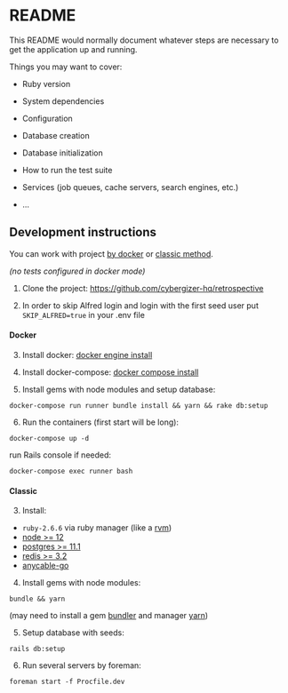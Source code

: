 # README

This README would normally document whatever steps are necessary to get the
application up and running.

Things you may want to cover:

* Ruby version

* System dependencies

* Configuration

* Database creation

* Database initialization

* How to run the test suite

* Services (job queues, cache servers, search engines, etc.)

* ...

## Development instructions
You can work with project [by docker](#docker) or [classic method](#classic).

_(no tests configured in docker mode)_

1. Clone the project: https://github.com/cybergizer-hq/retrospective


2. In order to skip Alfred login and login with the first seed user
   put `SKIP_ALFRED=true` in your .env file

#### Docker

3.  Install docker:  [docker engine install](https://docs.docker.com/engine/install/ "docker engine install")


4. Install docker-compose: [docker compose install](https://docs.docker.com/compose/install/ "docker compose install")


5. Install gems with node modules and setup database:
```
docker-compose run runner bundle install && yarn && rake db:setup
```

6. Run the containers (first start will be long):
```
docker-compose up -d
```

run Rails console if needed:
```
docker-compose exec runner bash
```

#### Classic

3. Install:

- `ruby-2.6.6` via ruby manager (like a [rvm](https://rvm.io/))
- [node >= 12](https://nodejs.org/)
- [postgres >= 11.1](https://www.postgresql.org/)
- [redis >= 3.2](https://redis.io/)
- [anycable-go](https://github.com/anycable/anycable-go)


4. Install gems with node modules:
```
bundle && yarn
```
(may need to install a gem [bundler](https://bundler.io/) and manager [yarn](https://yarnpkg.com/))


5. Setup database with seeds:
```
rails db:setup
```

6.  Run several servers by foreman:
```
foreman start -f Procfile.dev
```

